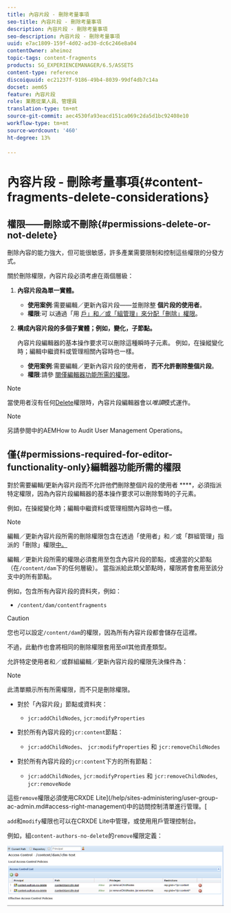 ```yaml
---
title: 內容片段 - 刪除考量事項
seo-title: 內容片段 - 刪除考量事項
description: 內容片段 - 刪除考量事項
seo-description: 內容片段 - 刪除考量事項
uuid: e7ac1809-159f-4d02-ad30-dc6c246e8a04
contentOwner: aheimoz
topic-tags: content-fragments
products: SG_EXPERIENCEMANAGER/6.5/ASSETS
content-type: reference
discoiquuid: ec21237f-9186-49b4-8039-99df4db7c14a
docset: aem65
feature: 內容片段
role: 業務從業人員、管理員
translation-type: tm+mt
source-git-commit: aec4530fa93eacd151ca069c2da5d1bc92408e10
workflow-type: tm+mt
source-wordcount: '460'
ht-degree: 13%

---
```



# 內容片段 - 刪除考量事項{#content-fragments-delete-considerations}

## 權限——刪除或不刪除{#permissions-delete-or-not-delete}

刪除內容的能力強大，但可能很敏感，許多產業需要限制和控制這些權限的分發方式。

關於刪除權限，內容片段必須考慮在兩個層級：

1. **內容片段為單一實體。**

   * **使用案例**:需要編輯／更新內容片段——並刪除整 **個片段的使用者**。
   * **權限**:可 [](/help/sites-administering/security.md#actions) 以通過「用 [戶」和／或「組管理」來分配「刪除」權限](/help/sites-administering/security.md#managing-permissions)。

1. **構成內容片段的多個子實體；例如，變化，子節點。**

   內容片段編輯器的基本操作要求可以刪除這種瞬時子元素。 例如，在操縱變化時；編輯中繼資料或管理相關內容時也一樣。

   * **使用案例**:需要編輯／更新內容片段的使用者， **而不允許刪除整個片段**。
   * **權限**:請參 [閱僅編輯器功能所需的權限](/help/assets/content-fragments/content-fragments-delete.md#permissions-required-for-editor-functionality-only)。

>[!NOTE]
>
>當使用者沒有任何[Delete](/help/sites-administering/security.md#actions)權限時，內容片段編輯器會以&#x200B;*唯讀*&#x200B;模式運作。

>[!NOTE]
>
>另請參閱[](/help/sites-administering/audit-user-management-operations.md)中的AEMHow to Audit User Management Operations。

## 僅{#permissions-required-for-editor-functionality-only}編輯器功能所需的權限

對於需要編輯/更新內容片段而不允許他們刪除整個片段的使用者 ****，必須指派特定權限，因為內容片段編輯器的基本操作要求可以刪除暫時的子元素。

例如，在操縱變化時；編輯中繼資料或管理相關內容時也一樣。

>[!NOTE]
>
>編輯／更新內容片段所需的刪除權限包含在透過「使用者」和／或「群組管理」指派的「刪除」權限[中。](/help/sites-administering/security.md#managing-permissions)

編輯／更新片段所需的權限必須套用至包含內容片段的節點，或適當的父節點（在`/content/dam`下的任何層級）。 當指派給此類父節點時，權限將會套用至該分支中的所有節點。

例如，包含所有內容片段的資料夾，例如：

* `/content/dam/contentfragments`

>[!CAUTION]
>
>您也可以設定`/content/dam`的權限，因為所有內容片段都會儲存在這裡。
>
>不過，此動作也會將相同的刪除權限套用至&#x200B;*all*&#x200B;其他資產類型。

允許特定使用者和／或群組編輯／更新內容片段的權限先決條件為：

>[!NOTE]
>
>此清單顯示所有所需權限，而不只是刪除權限。

* 對於「內容片段」節點或資料夾：

   * `jcr:addChildNodes`, `jcr:modifyProperties`

* 對於所有內容片段的`jcr:content`節點：

   * `jcr:addChildNodes`、 `jcr:modifyProperties` 和  `jcr:removeChildNodes`

* 對於所有內容片段的`jcr:content`下方的所有節點：

   * `jcr:addChildNodes`, `jcr:modifyProperties` 和 `jcr:removeChildNodes`,  `jcr:removeNode`

這些`remove`權限必須使用CRXDE Lite](/help/sites-administering/user-group-ac-admin.md#access-right-management)中的訪問控制清單進行管理。[

`add`和`modify`權限也可以在CRXDE Lite中管理，或使用用戶管理控制台。

例如，組`content-authors-no-delete`的`remove`權限定義：

![cf-delete-03](assets/cf-delete-03.png)

